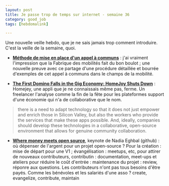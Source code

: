 ```yaml
---
layout: post
title: Je passe trop de temps sur internet - semaine 36
category: good_job
tags: [hebdomalink]

---
```


Une nouvelle veille hebdo, que je ne sais jamais trop comment introduire. C'est la veille de la semaine, quoi.

<!--more-->

- **[
Méthode de mise en place d'un appel à communs](http://wiki.lafabriquedesmobilites.fr/wiki/M%C3%A9thode_de_mise_en_place_d%27un_appel_%C3%A0_communs?fref=gc&dti=644546245604963)** : j'ai vraiment l'impression que la Fabrique des mobilités fait du bon boulot ; une nouvelle preuve avec ce partage d'une procédure détaillée et bourrée d'exemples de cet appel à communs dans le champs de la mobilité.


- **[The First Domino Falls in the Gig Economy: HomeJoy Shuts Down](http://www.triplepundit.com/2015/08/first-domino-falls-gig-economy-homejoy-shuts/)** : Homejey, une appli que je ne connaissais même pas, ferme. Un freelancer l'analyse comme la fin de la fête pour les plateformes support d'une économie qui n'a de collaborative que le nom.

> there is a need to adapt technology so that it does not just empower and enrich those in Silicon Valley, but also the workers who provide the services that make these apps possible. And, ideally, companies should develop these technologies in a collaborative, open-source environment that allows for genuine community collaboration.

- **[Where money meets open source](https://www.oreilly.com/ideas/where-money-meets-open-source)**, keynote de Nadia Eghbal (github) : où dépenser de l'argent pour un projet open-source ? Pour la création : mise de départ pour une V1 ; évangélisation : meetups, etc, pour attirer de nouveaux contributeurs, contributin : documentation, meet-ups et ateliers pour réduire le coût d'entrée : maintenance du projet : review, réponre aux questions. Les contributeurs n'ont pas tous besoins d'être payés. Comme les bénévoles et les salariés d'une asso ?
create, evangelize, contribute, maintain
